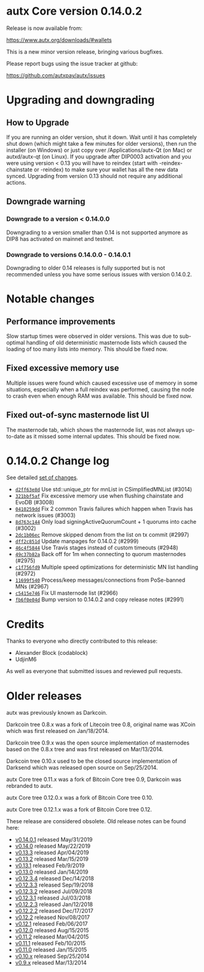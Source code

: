 autx Core version 0.14.0.2
==========================

Release is now available from:

  <https://www.autx.org/downloads/#wallets>

This is a new minor version release, bringing various bugfixes.

Please report bugs using the issue tracker at github:

  <https://github.com/autxpay/autx/issues>


Upgrading and downgrading
=========================

How to Upgrade
--------------

If you are running an older version, shut it down. Wait until it has completely
shut down (which might take a few minutes for older versions), then run the
installer (on Windows) or just copy over /Applications/autx-Qt (on Mac) or
autxd/autx-qt (on Linux). If you upgrade after DIP0003 activation and you were
using version < 0.13 you will have to reindex (start with -reindex-chainstate
or -reindex) to make sure your wallet has all the new data synced. Upgrading from
version 0.13 should not require any additional actions.

Downgrade warning
-----------------

### Downgrade to a version < 0.14.0.0

Downgrading to a version smaller than 0.14 is not supported anymore as DIP8 has
activated on mainnet and testnet.

### Downgrade to versions 0.14.0.0 - 0.14.0.1

Downgrading to older 0.14 releases is fully supported but is not
recommended unless you have some serious issues with version 0.14.0.2.

Notable changes
===============

Performance improvements
------------------------
Slow startup times were observed in older versions. This was due to sub-optimal handling of old
deterministic masternode lists which caused the loading of too many lists into memory. This should be
fixed now.

Fixed excessive memory use
--------------------------
Multiple issues were found which caused excessive use of memory in some situations, especially when
a full reindex was performed, causing the node to crash even when enough RAM was available. This should
be fixed now.

Fixed out-of-sync masternode list UI
------------------------------------
The masternode tab, which shows the masternode list, was not always up-to-date as it missed some internal
updates. This should be fixed now.

0.14.0.2 Change log
===================

See detailed [set of changes](https://github.com/autxpay/autx/compare/v0.14.0.1...autxpay:v0.14.0.2).

- [`d2ff63e8d`](https://github.com/autxpay/autx/commit/d2ff63e8d) Use std::unique_ptr for mnList in CSimplifiedMNList (#3014)
- [`321bbf5af`](https://github.com/autxpay/autx/commit/321bbf5af) Fix excessive memory use when flushing chainstate and EvoDB (#3008)
- [`0410259dd`](https://github.com/autxpay/autx/commit/0410259dd) Fix 2 common Travis failures which happen when Travis has network issues (#3003)
- [`8d763c144`](https://github.com/autxpay/autx/commit/8d763c144) Only load signingActiveQuorumCount + 1 quorums into cache (#3002)
- [`2dc1b06ec`](https://github.com/autxpay/autx/commit/2dc1b06ec) Remove skipped denom from the list on tx commit (#2997)
- [`dff2c851d`](https://github.com/autxpay/autx/commit/dff2c851d) Update manpages for 0.14.0.2 (#2999)
- [`46c4f5844`](https://github.com/autxpay/autx/commit/46c4f5844) Use Travis stages instead of custom timeouts (#2948)
- [`49c37b82a`](https://github.com/autxpay/autx/commit/49c37b82a) Back off for 1m when connecting to quorum masternodes (#2975)
- [`c1f756fd9`](https://github.com/autxpay/autx/commit/c1f756fd9) Multiple speed optimizations for deterministic MN list handling (#2972)
- [`11699f540`](https://github.com/autxpay/autx/commit/11699f540) Process/keep messages/connections from PoSe-banned MNs (#2967)
- [`c5415e746`](https://github.com/autxpay/autx/commit/c5415e746) Fix UI masternode list (#2966)
- [`fb6f0e04d`](https://github.com/autxpay/autx/commit/fb6f0e04d) Bump version to 0.14.0.2 and copy release notes (#2991)

Credits
=======

Thanks to everyone who directly contributed to this release:

- Alexander Block (codablock)
- UdjinM6

As well as everyone that submitted issues and reviewed pull requests.

Older releases
==============

autx was previously known as Darkcoin.

Darkcoin tree 0.8.x was a fork of Litecoin tree 0.8, original name was XCoin
which was first released on Jan/18/2014.

Darkcoin tree 0.9.x was the open source implementation of masternodes based on
the 0.8.x tree and was first released on Mar/13/2014.

Darkcoin tree 0.10.x used to be the closed source implementation of Darksend
which was released open source on Sep/25/2014.

autx Core tree 0.11.x was a fork of Bitcoin Core tree 0.9,
Darkcoin was rebranded to autx.

autx Core tree 0.12.0.x was a fork of Bitcoin Core tree 0.10.

autx Core tree 0.12.1.x was a fork of Bitcoin Core tree 0.12.

These release are considered obsolete. Old release notes can be found here:

- [v0.14.0.1](https://github.com/autxpay/autx/blob/master/doc/release-notes/autx/release-notes-0.14.0.1.md) released May/31/2019
- [v0.14.0](https://github.com/autxpay/autx/blob/master/doc/release-notes/autx/release-notes-0.14.0.md) released May/22/2019
- [v0.13.3](https://github.com/autxpay/autx/blob/master/doc/release-notes/autx/release-notes-0.13.3.md) released Apr/04/2019
- [v0.13.2](https://github.com/autxpay/autx/blob/master/doc/release-notes/autx/release-notes-0.13.2.md) released Mar/15/2019
- [v0.13.1](https://github.com/autxpay/autx/blob/master/doc/release-notes/autx/release-notes-0.13.1.md) released Feb/9/2019
- [v0.13.0](https://github.com/autxpay/autx/blob/master/doc/release-notes/autx/release-notes-0.13.0.md) released Jan/14/2019
- [v0.12.3.4](https://github.com/autxpay/autx/blob/master/doc/release-notes/autx/release-notes-0.12.3.4.md) released Dec/14/2018
- [v0.12.3.3](https://github.com/autxpay/autx/blob/master/doc/release-notes/autx/release-notes-0.12.3.3.md) released Sep/19/2018
- [v0.12.3.2](https://github.com/autxpay/autx/blob/master/doc/release-notes/autx/release-notes-0.12.3.2.md) released Jul/09/2018
- [v0.12.3.1](https://github.com/autxpay/autx/blob/master/doc/release-notes/autx/release-notes-0.12.3.1.md) released Jul/03/2018
- [v0.12.2.3](https://github.com/autxpay/autx/blob/master/doc/release-notes/autx/release-notes-0.12.2.3.md) released Jan/12/2018
- [v0.12.2.2](https://github.com/autxpay/autx/blob/master/doc/release-notes/autx/release-notes-0.12.2.2.md) released Dec/17/2017
- [v0.12.2](https://github.com/autxpay/autx/blob/master/doc/release-notes/autx/release-notes-0.12.2.md) released Nov/08/2017
- [v0.12.1](https://github.com/autxpay/autx/blob/master/doc/release-notes/autx/release-notes-0.12.1.md) released Feb/06/2017
- [v0.12.0](https://github.com/autxpay/autx/blob/master/doc/release-notes/autx/release-notes-0.12.0.md) released Aug/15/2015
- [v0.11.2](https://github.com/autxpay/autx/blob/master/doc/release-notes/autx/release-notes-0.11.2.md) released Mar/04/2015
- [v0.11.1](https://github.com/autxpay/autx/blob/master/doc/release-notes/autx/release-notes-0.11.1.md) released Feb/10/2015
- [v0.11.0](https://github.com/autxpay/autx/blob/master/doc/release-notes/autx/release-notes-0.11.0.md) released Jan/15/2015
- [v0.10.x](https://github.com/autxpay/autx/blob/master/doc/release-notes/autx/release-notes-0.10.0.md) released Sep/25/2014
- [v0.9.x](https://github.com/autxpay/autx/blob/master/doc/release-notes/autx/release-notes-0.9.0.md) released Mar/13/2014

